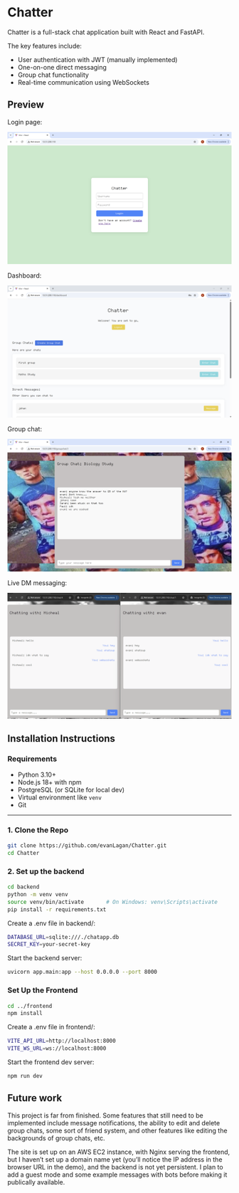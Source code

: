 # Chatter

Chatter is a full-stack chat application built with React and FastAPI.

The key features include:

- User authentication with JWT (manually implemented)
- One-on-one direct messaging
- Group chat functionality
- Real-time communication using WebSockets

## Preview

Login page:

![App screenshot](/assets/login.png)

Dashboard:

![App screenshot](/assets/dashboard.png)

Group chat:

![App screenshot](/assets/gc.png)

Live DM messaging:

![Demo](/assets/chatter_dm.gif)


## Installation Instructions

### Requirements

- Python 3.10+
- Node.js 18+ with npm
- PostgreSQL (or SQLite for local dev)
- Virtual environment like `venv`
- Git

---

### 1. Clone the Repo

```bash
git clone https://github.com/evanLagan/Chatter.git
cd Chatter
```
### 2. Set up the backend
```bash
cd backend
python -m venv venv
source venv/bin/activate       # On Windows: venv\Scripts\activate
pip install -r requirements.txt
```

Create a .env file in backend/:
```bash
DATABASE_URL=sqlite:///./chatapp.db
SECRET_KEY=your-secret-key
```

Start the backend server:
```bash
uvicorn app.main:app --host 0.0.0.0 --port 8000
```

### Set Up the Frontend
```bash
cd ../frontend
npm install
```

Create a .env file in frontend/:
```bash
VITE_API_URL=http://localhost:8000
VITE_WS_URL=ws://localhost:8000
```

Start the frontend dev server:
```bash
npm run dev
```

## Future work
This project is far from finished. Some features that still need to be implemented include message notifications, the ability to edit and delete group chats, some sort of friend system, and other features like editing the backgrounds of group chats, etc.

The site is set up on an AWS EC2 instance, with Nginx serving the frontend, but I haven’t set up a domain name yet (you’ll notice the IP address in the browser URL in the demo), and the backend is not yet persistent. I plan to add a guest mode and some example messages with bots before making it publically available.


